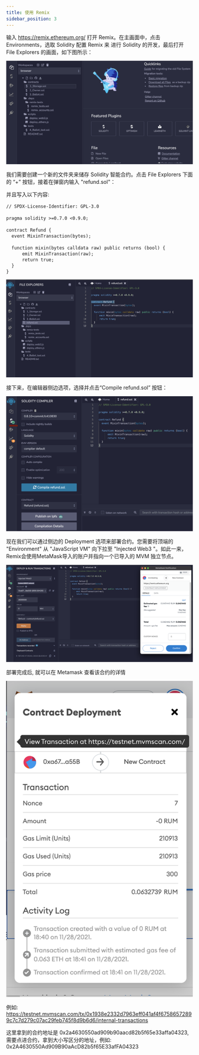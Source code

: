 ```yaml
---
title: 使用 Remix
sidebar_position: 3
---
```


输入 https://remix.ethereum.org/ 打开 Remix。在主画面中，点击 Environments，选取 Solidity 配置 Remix 来 进行 Solidity 的开发，最后打开 File Explorers 的画面，如下图所示：

![using remix](./remix/using-remix-1.png)

我们需要创建一个新的文件夹来储存 Solidity 智能合约。点击 File Explorers 下面的 “+” 按钮，接着在弹窗内输入 "refund.sol"：

并且写入以下内容:

```
// SPDX-License-Identifier: GPL-3.0

pragma solidity >=0.7.0 <0.9.0;

contract Refund {
  event MixinTransaction(bytes);

  function mixin(bytes calldata raw) public returns (bool) {
      emit MixinTransaction(raw);
      return true;
  }
}
```

![using remix](./remix/using-remix-2.png)

接下来，在编辑器侧边选项，选择并点击“Compile refund.sol” 按钮：

![using remix](./remix/using-remix-3.png)

现在我们可以通过侧边的 Deployment 选项来部署合约。您需要将顶端的 "Environment" 从 "JavaScript VM" 向下拉至 "Injected Web3 "。如此一来，Remix会使用MetaMask导入的账户并指向一个已导入的 MVM 独立节点。

![using remix](./remix/using-remix-4.png)

部署完成后, 就可以在 Metamask 查看该合约的详情

![using remix](./remix/using-remix-5.png)

例如:
https://testnet.mvmscan.com/tx/0x1938e2332d7963eff041af4f67586572899c7c7d279c07ac29feb745f8d9b6d6/internal-transactions

这里拿到的合约地址是 0x2a4630550ad909b90aacd82b5f65e33affa04323, 需要点进合约，拿到大小写区分的地址，例如: 0x2A4630550Ad909B90aAcD82b5f65E33afFA04323
